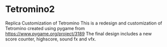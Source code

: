 # Tetromino2 
Replica Customization of Tetromino
This is a redesign and customization of Tetromino created using pygame from https://www.pygame.org/project/3189
The final design includes a new score counter, highscore, sound fx and vfx. 
